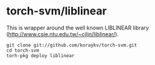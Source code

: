 torch-svm/liblinear
===================

This is wrapper around the well known LIBLINEAR library (http://www.csie.ntu.edu.tw/~cjlin/liblinear/).

```
git clone git://github.com/koraykv/torch-svm.git
cd torch-svm
torh-pkg deploy liblinear
```
